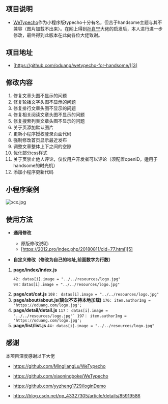 ## 项目说明

- [WeTypecho][1]作为小程序版typecho十分有名，但苦于handsome主题与其不兼容（图片加载不出来）。在网上得到[孙肖宁][2]大佬的启发后，本人进行进一步修改，最终得到此版本在此向各位大佬致谢。

## 项目地址

 - [https://github.com/oduang/wetypecho-for-handsome/][3]


## 修改内容

 1. 修复文章头图不显示的问题
 2. 修复轮播文字头图不显示的问题
 3. 修复排行文章头图不显示的问题
 4. 修复相关阅读文章头图不显示的问题
 5. 修复搜索列表文章头图不显示的问题
 6. 关于页添加默认图片
 7. 更新小程序授权登录页面代码
 8. 强制修改首页显示最近发布
 9. 调整文章整体上下之间的空隙
 10. 优化部分css样式
 11. 关于页禁止他人评论，仅仅用户开发者可以评论（须配置openID，适用于handsome的时光机）
 12. 添加小程序更新代码

## 小程序案例

![xcx.jpg][4]

## 使用方法
 - **通用修改**

   - 原版修改说明:
   - [https://2012.pro/index.php/20180811/cid=77.html][5]

 - **自定义修改（修改为自己的地址,前面数字为行数）**
 
 1.  **page/index/index.js**
     ```
     42: datas[i].image = "../../resources/logo.jpg"
     94：datas[i].image = "../../resources/logo.jpg"
     ```
 2.  **page/cat/cat.js**
    ```
    108： datas[i].image = "../../resources/logo.jpg"
    ```
 3.  **page/about/about.js(貌似不支持本地加载)**
    ```
    176: item.authorImg = 'https://oduang.com/logo.jpg';
    ```
 4.  **page/detail/detail.js**
    ```
    117： datas[i].image = "../../resources/logo.jpg"`
    197： item.authorImg = 'https://oduang.com/logo.jpg';
    ```
 5.  **page/list/list.js**
    ```
    44: datas[i].image = "../../resources/logo.jpg"
    ```

## 感谢

本项目深度感谢以下大佬
- https://github.com/MingliangLu/WeTypecho
- https://github.com/xiaoningboke/WeTypecho
- https://github.com/yyzheng1729/loginDemo
- https://blog.csdn.net/qq_43327305/article/details/85919586


  [1]: https://2012.pro/index.php/20180806/cid=37.html
  [2]: https://www.sunxiaoning.com/live/792.html
  [3]: https://github.com/oduang/weytpecho-for-handsome/
  [4]: https://oduang.com/usr/uploads/2019/07/147765595.jpg
  [5]: https://2012.pro/index.php/20180811/cid=77.html
